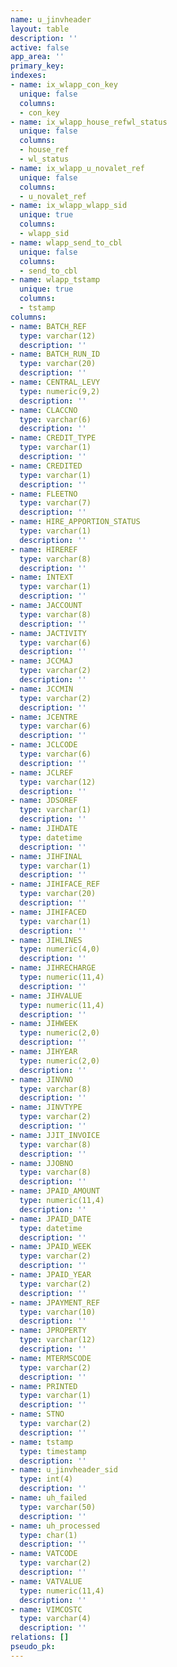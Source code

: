 ```yaml
---
name: u_jinvheader
layout: table
description: ''
active: false
app_area: ''
primary_key: 
indexes:
- name: ix_wlapp_con_key
  unique: false
  columns:
  - con_key
- name: ix_wlapp_house_refwl_status
  unique: false
  columns:
  - house_ref
  - wl_status
- name: ix_wlapp_u_novalet_ref
  unique: false
  columns:
  - u_novalet_ref
- name: ix_wlapp_wlapp_sid
  unique: true
  columns:
  - wlapp_sid
- name: wlapp_send_to_cbl
  unique: false
  columns:
  - send_to_cbl
- name: wlapp_tstamp
  unique: true
  columns:
  - tstamp
columns:
- name: BATCH_REF
  type: varchar(12)
  description: ''
- name: BATCH_RUN_ID
  type: varchar(20)
  description: ''
- name: CENTRAL_LEVY
  type: numeric(9,2)
  description: ''
- name: CLACCNO
  type: varchar(6)
  description: ''
- name: CREDIT_TYPE
  type: varchar(1)
  description: ''
- name: CREDITED
  type: varchar(1)
  description: ''
- name: FLEETNO
  type: varchar(7)
  description: ''
- name: HIRE_APPORTION_STATUS
  type: varchar(1)
  description: ''
- name: HIREREF
  type: varchar(8)
  description: ''
- name: INTEXT
  type: varchar(1)
  description: ''
- name: JACCOUNT
  type: varchar(8)
  description: ''
- name: JACTIVITY
  type: varchar(6)
  description: ''
- name: JCCMAJ
  type: varchar(2)
  description: ''
- name: JCCMIN
  type: varchar(2)
  description: ''
- name: JCENTRE
  type: varchar(6)
  description: ''
- name: JCLCODE
  type: varchar(6)
  description: ''
- name: JCLREF
  type: varchar(12)
  description: ''
- name: JDSOREF
  type: varchar(1)
  description: ''
- name: JIHDATE
  type: datetime
  description: ''
- name: JIHFINAL
  type: varchar(1)
  description: ''
- name: JIHIFACE_REF
  type: varchar(20)
  description: ''
- name: JIHIFACED
  type: varchar(1)
  description: ''
- name: JIHLINES
  type: numeric(4,0)
  description: ''
- name: JIHRECHARGE
  type: numeric(11,4)
  description: ''
- name: JIHVALUE
  type: numeric(11,4)
  description: ''
- name: JIHWEEK
  type: numeric(2,0)
  description: ''
- name: JIHYEAR
  type: numeric(2,0)
  description: ''
- name: JINVNO
  type: varchar(8)
  description: ''
- name: JINVTYPE
  type: varchar(2)
  description: ''
- name: JJIT_INVOICE
  type: varchar(8)
  description: ''
- name: JJOBNO
  type: varchar(8)
  description: ''
- name: JPAID_AMOUNT
  type: numeric(11,4)
  description: ''
- name: JPAID_DATE
  type: datetime
  description: ''
- name: JPAID_WEEK
  type: varchar(2)
  description: ''
- name: JPAID_YEAR
  type: varchar(2)
  description: ''
- name: JPAYMENT_REF
  type: varchar(10)
  description: ''
- name: JPROPERTY
  type: varchar(12)
  description: ''
- name: MTERMSCODE
  type: varchar(2)
  description: ''
- name: PRINTED
  type: varchar(1)
  description: ''
- name: STNO
  type: varchar(2)
  description: ''
- name: tstamp
  type: timestamp
  description: ''
- name: u_jinvheader_sid
  type: int(4)
  description: ''
- name: uh_failed
  type: varchar(50)
  description: ''
- name: uh_processed
  type: char(1)
  description: ''
- name: VATCODE
  type: varchar(2)
  description: ''
- name: VATVALUE
  type: numeric(11,4)
  description: ''
- name: VIMCOSTC
  type: varchar(4)
  description: ''
relations: []
pseudo_pk: 
---
```


